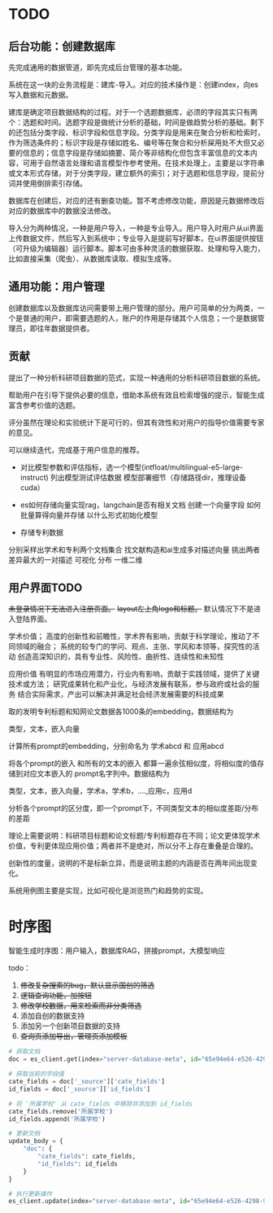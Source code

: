 
# TODO

## 后台功能：创建数据库

先完成通用的数据管道，即先完成后台管理的基本功能。

系统在这一块的业务流程是：建库-导入。对应的技术操作是：创建index，向es写入数据和元数据。

建库是确定项目数据结构的过程。对于一个选题数据库，必须的字段其实只有两个：选题和时间。选题字段是做统计分析的基础，时间是做趋势分析的基础。剩下的还包括分类字段、标识字段和信息字段。分类字段是用来在聚合分析和检索时，作为筛选条件的；标识字段是存储如姓名、编号等在聚合和分析屎用处不大但又必要的信息的；信息字段是存储如摘要、简介等非结构化但包含丰富信息的文本内容，可用于自然语言处理和语言模型作参考使用。在技术处理上，主要是以字符串或文本形式存储，对于分类字段，建立额外的索引；对于选题和信息字段，提前分词并使用倒排索引存储。

数据库在创建后，对应的还有删查功能。暂不考虑修改功能，原因是元数据修改后对应的数据库中的数据没法修改。

导入分为两种情况，一种是用户导入，一种是专业导入。用户导入时用户从ui界面上传数据文件，然后写入到系统中；专业导入是提前写好脚本，在ui界面提供按钮（可升级为编辑器）运行脚本。脚本可由多种灵活的数据获取、处理和导入能力，比如直接采集（爬虫）、从数据库读取、模拟生成等。

## 通用功能：用户管理

创建数据库以及数据库访问需要带上用户管理的部分。用户可简单的分为两类，一个是普通的用户，即需要选题的人，账户的作用是存储其个人信息；一个是数据管理员，即往年数据提供者。

## 贡献

提出了一种分析科研项目数据的范式，实现一种通用的分析科研项目数据的系统。

帮助用户在引导下提供必要的信息，借助本系统有效且检索增强的提示，智能生成富含参考价值的选题。

评分虽然在理论和实验统计下是可行的，但其有效性和对用户的指导价值需要专家的意见。

可以继续迭代，完成基于用户信息的推荐。

- 对比模型参数和评估指标，选一个模型(intfloat/multilingual-e5-large-instruct)
 列出模型测试评估数据
 模型部署细节（存储路径dir，推理设备cuda）

- es如何存储向量实现rag，langchain是否有相关文档
 创建一个向量字段
 如何批量算得向量并存储
 以什么形式初始化模型

- 存储专利数据

分别采样出学术和专利两个文档集合
找文献构造和ai生成多对描述向量
挑出两者差异最大的一对描述
可视化 分布 一维二维

## 用户界面TODO

~~未登录情况下无法进入注册页面。~~
~~layout左上角logo和标题。~~
默认情况下不是进入登陆界面。

学术价值；
高度的创新性和前瞻性，学术界有影响，贡献于科学理论，推动了不同领域的融合；
系统的较专门的学问、观点、主张、学风和本领等，探究性的活动
创造高深知识的，具有专业性、风险性、曲折性、连续性和未知性

应用价值
有明显的市场应用潜力，行业内有影响，贡献于实践领域，提供了关键技术或方法；
研究成果转化和产业化，与经济发展有联系，参与政府或社会的服务
结合实际需求，产出可以解决并满足社会经济发展需要的科技成果

取的发明专利标题和知网论文数据各1000条的embedding，数据结构为

 类型，文本，嵌入向量

计算所有prompt的embedding，分别命名为 学术abcd 和 应用abcd

将各个prompt的嵌入 和所有的文本的嵌入 都算一遍余弦相似度，将相似度的值存储到对应文本嵌入的 prompt名字列中。数据结构为

类型，文本，嵌入向量，学术a，学术b，....,应用c，应用d

分析各个prompt的区分度，即一个prompt下，不同类型文本的相似度差距/分布的差距

理论上需要说明：科研项目标题和论文标题/专利标题存在不同；论文更体现学术价值，专利更体现应用价值；两者并不是绝对，所以分不上存在重叠是合理的。

创新性的度量，说明的不是标新立异，而是说明主题的内涵是否在两年间出现变化。

系统用例图主要是实现，比如可视化是浏览热门和趋势的实现。

# 时序图

智能生成时序图：用户输入，数据库RAG，拼接prompt，大模型响应

todo：

1. ~~修改复杂搜索的bug，默认显示国创的筛选~~
2. ~~逻辑查询功能，加按钮~~
3. ~~修改学校数据，用来检索而非分类筛选~~
4. 添加自创的数据支持
5. 添加另一个创新项目数据的支持
6. ~~查询页添加导出，管理页添加模板~~

```python
# 获取文档
doc = es_client.get(index="server-database-meta", id="65e94e64-e526-4298-981b-8168eb142605")

# 获取当前的字段值
cate_fields = doc['_source']['cate_fields']
id_fields = doc['_source']['id_fields']

# 将 '所属学校' 从 cate_fields 中移除并添加到 id_fields
cate_fields.remove('所属学校')
id_fields.append('所属学校')

# 更新文档
update_body = {
    "doc": {
        "cate_fields": cate_fields,
        "id_fields": id_fields
    }
}

# 执行更新操作
es_client.update(index="server-database-meta", id="65e94e64-e526-4298-981b-8168eb142605", body=update_body)
```
